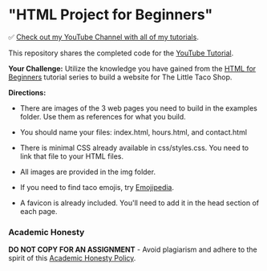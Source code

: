 # "HTML Project for Beginners"

✅ [Check out my YouTube Channel with all of my tutorials](https://www.youtube.com/DaveGrayTeachesCode).

This repository shares the completed code for the [YouTube Tutorial](https://youtu.be/T5PD8ofhiug). 

**Your Challenge:** Utilize the knowledge you have gained from the [HTML for Beginners](https://www.youtube.com/playlist?list=PL0Zuz27SZ-6OlAwitnFUubtE93DO-l0vu) tutorial series to build a website for The Little Taco Shop. 

**Directions:**

- There are images of the 3 web pages you need to build in the examples folder. Use them as references for what you build.

- You should name your files: index.html, hours.html, and contact.html

- There is minimal CSS already available in css/styles.css. You need to link that file to your HTML files. 

- All images are provided in the img folder.

- If you need to find taco emojis, try [Emojipedia](https://emojipedia.org/taco/). 

- A favicon is already included. You'll need to add it in the head section of each page.

### Academic Honesty

**DO NOT COPY FOR AN ASSIGNMENT** - Avoid plagiarism and adhere to the spirit of this [Academic Honesty Policy](https://www.freecodecamp.org/news/academic-honesty-policy/).
